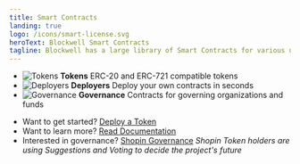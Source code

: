```yaml
---
title: Smart Contracts
landing: true
logo: /icons/smart-license.svg
heroText: Blockwell Smart Contracts
tagline: Blockwell has a large library of Smart Contracts for various use cases
---
```


<div class="home-section">
<div class="home-section-inner">

<div class="features">

- ![Tokens](/icons/token-creator.svg) **Tokens** ERC-20 and ERC-721 compatible tokens
- ![Deployers](/icons/embed-code.svg) **Deployers** Deploy your own contracts in seconds 
- ![Governance](/icons/smart-license.svg) **Governance** Contracts for governing organizations and funds
    
</div>
    
<div class="buttons">

- Want to get started? [Deploy a Token](https://qr.blockwell.ai/rks1rq)
- Want to learn more? [Read Documentation](./blockwell-contracts.md)
- Interested in governance? [Shopin Governance](https://vote.blockwell.ai/shopin)
    *Shopin Token holders are using Suggestions and Voting to decide the project's future*

</div>

</div></div>

